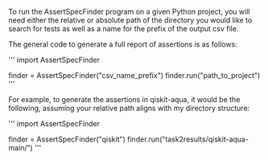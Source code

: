 To run the AssertSpecFinder program on a given Python project, you will need
either the relative or absolute path of the directory you would like to search
for tests as well as a name for the prefix of the output csv file. 

The general code to generate a full report of assertions is as follows: 

'''
import AssertSpecFinder

finder = AssertSpecFinder("csv_name_prefix")
finder.run("path_to_project")
'''

For example, to generate the assertions in qiskit-aqua, it would be the 
following, assuming your relative path aligns with my directory structure: 

'''
import AssertSpecFinder

finder = AssertSpecFinder("qiskit")
finder.run("task2results/qiskit-aqua-main/")
'''